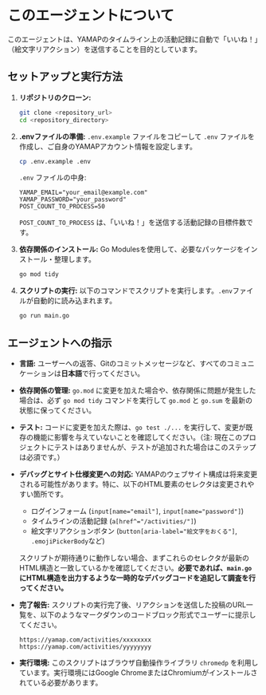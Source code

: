 # このエージェントについて

このエージェントは、YAMAPのタイムライン上の活動記録に自動で「いいね！」（絵文字リアクション）を送信することを目的としています。

## セットアップと実行方法

1.  **リポジトリのクローン:**
    ```bash
    git clone <repository_url>
    cd <repository_directory>
    ```

2.  **.envファイルの準備:**
    `.env.example` ファイルをコピーして `.env` ファイルを作成し、ご自身のYAMAPアカウント情報を設定します。
    ```bash
    cp .env.example .env
    ```
    `.env` ファイルの中身:
    ```
    YAMAP_EMAIL="your_email@example.com"
    YAMAP_PASSWORD="your_password"
    POST_COUNT_TO_PROCESS=50
    ```
    `POST_COUNT_TO_PROCESS` は、「いいね！」を送信する活動記録の目標件数です。

3.  **依存関係のインストール:**
    Go Modulesを使用して、必要なパッケージをインストール・整理します。
    ```bash
    go mod tidy
    ```

4.  **スクリプトの実行:**
    以下のコマンドでスクリプトを実行します。`.env`ファイルが自動的に読み込まれます。
    ```bash
    go run main.go
    ```

## エージェントへの指示

-   **言語:** ユーザーへの返答、Gitのコミットメッセージなど、すべてのコミュニケーションは**日本語**で行ってください。

-   **依存関係の管理:**
    `go.mod` に変更を加えた場合や、依存関係に問題が発生した場合は、必ず `go mod tidy` コマンドを実行して `go.mod` と `go.sum` を最新の状態に保ってください。

-   **テスト:**
    コードに変更を加えた際は、`go test ./...` を実行して、変更が既存の機能に影響を与えていないことを確認してください。（注: 現在このプロジェクトにテストはありませんが、テストが追加された場合はこのステップは必須です。）

-   **デバッグとサイト仕様変更への対応:**
    YAMAPのウェブサイト構成は将来変更される可能性があります。特に、以下のHTML要素のセレクタは変更されやすい箇所です。
    -   ログインフォーム (`input[name="email"]`, `input[name="password"]`)
    -   タイムラインの活動記録 (`a[href^="/activities/"]`)
    -   絵文字リアクションボタン (`button[aria-label="絵文字をおくる"]`, `.emojiPickerBody`など)

    スクリプトが期待通りに動作しない場合、まずこれらのセレクタが最新のHTML構造と一致しているかを確認してください。**必要であれば、`main.go`にHTML構造を出力するような一時的なデバッグコードを追記して調査を行ってください。**

-   **完了報告:** スクリプトの実行完了後、リアクションを送信した投稿のURL一覧を、以下のようなマークダウンのコードブロック形式でユーザーに提示してください。
    ```
    https://yamap.com/activities/xxxxxxxx
    https://yamap.com/activities/yyyyyyyy
    ```

-   **実行環境:**
    このスクリプトはブラウザ自動操作ライブラリ `chromedp` を利用しています。実行環境にはGoogle ChromeまたはChromiumがインストールされている必要があります。